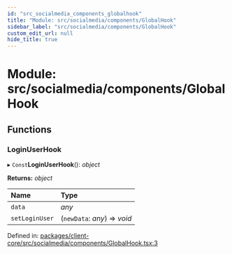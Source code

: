 ```yaml
---
id: "src_socialmedia_components_globalhook"
title: "Module: src/socialmedia/components/GlobalHook"
sidebar_label: "src/socialmedia/components/GlobalHook"
custom_edit_url: null
hide_title: true
---
```


# Module: src/socialmedia/components/GlobalHook

## Functions

### LoginUserHook

▸ `Const`**LoginUserHook**(): *object*

**Returns:** *object*

Name | Type |
:------ | :------ |
`data` | *any* |
`setLoginUser` | (`newData`: *any*) => *void* |

Defined in: [packages/client-core/src/socialmedia/components/GlobalHook.tsx:3](https://github.com/xr3ngine/xr3ngine/blob/673ad6a5f/packages/client-core/src/socialmedia/components/GlobalHook.tsx#L3)
